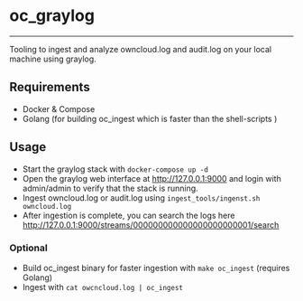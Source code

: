 # oc_graylog

---
Tooling to ingest and analyze owncloud.log and audit.log on your local machine using graylog.

## Requirements
- Docker & Compose
- Golang (for building oc_ingest which is faster than the shell-scripts )

## Usage
- Start the graylog stack with `docker-compose up -d`
- Open the graylog web interface at http://127.0.0.1:9000 and login with admin/admin to verify that the stack is running.
- Ingest owncloud.log or audit.log using `ingest_tools/ingenst.sh owncloud.log`
- After ingestion is complete, you can search the logs here http://127.0.0.1:9000/streams/000000000000000000000001/search

### Optional
- Build oc_ingest binary for faster ingestion with  `make oc_ingest` (requires Golang)
- Ingest with `cat owcncloud.log | oc_ingest` 

